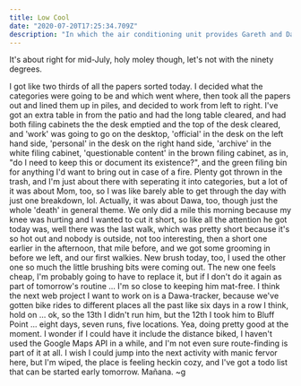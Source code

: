 ```yaml
---
title: Low Cool
date: "2020-07-20T17:25:34.709Z"
description: "In which the air conditioning unit provides Gareth and Dawa with life."
---
```


It's about right for mid-July, holy moley though, let's not with the ninety degrees.

I got like two thirds of all the papers sorted today. I decided what the categories were going to be and which went where, then took all the papers out and lined them up in piles, and decided to work from left to right. I've got an extra table in from the patio and had the long table cleared, and had both filing cabinets the the desk emptied and the top of the desk cleared, and 'work' was going to go on the desktop, 'official' in the desk on the left hand side, 'personal' in the desk on the right hand side, 'archive' in the white filing cabinet, 'questionable content' in the brown filing cabinet, as in, "do I need to keep this or document its existence?", and the green filing bin for anything I'd want to bring out in case of a fire. Plenty got thrown in the trash, and I'm just about there with seperating it into categories, but a lot of it was about Mom, too, so I was like barely able to get through the day with just one breakdown, lol. Actually, it was about Dawa, too, though just the whole 'death' in general theme. We only did a mile this morning because my knee was hurting and I wanted to cut it short, so like all the attention he got today was, well there was the last walk, which was pretty short because it's so hot out and nobody is outside, not too interesting, then a short one earlier in the afternoon, that mile before, and we got some grooming in before we left, and our first walkies. New brush today, too, I used the other one so much the little brushing bits were coming out. The new one feels cheap, I'm probably going to have to replace it, but if I don't do it again as part of tomorrow's routine ... I'm so close to keeping him mat-free. I think the next web project I want to work on is a Dawa-tracker, because we've gotten bike rides to different places all the past like six days in a row I think, hold on ... ok, so the 13th I didn't run him, but the 12th I took him to Bluff Point ... eight days, seven runs, five locations. Yea, doing pretty good at the moment. I wonder if I could have it include the distance biked, I haven't used the Google Maps API in a while, and I'm not even sure route-finding is part of it at all. I wish I could jump into the next activity with manic fervor here, but I'm wiped, the place is feeling heckin cozy, and I've got a todo list that can be started early tomorrow. Mañana. ~g
